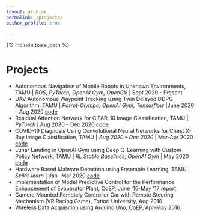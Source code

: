 ```yaml
---
layout: archive
permalink: /projects/
author_profile: true

---
```


{% include base_path %}

Projects
======
* Autonomous Navigation of Mobile Robots in Unknown Environments, TAMU \| *ROS, PyTorch, OpenAI Gym, OpenCV* \| Sept 2020 - Present
* UAV Autonomous Waypoint Tracking using Twin Delayed DDPG Algorithm, TAMU \| *Parrot-Olympe, OpenAI Gym, Tensorflow* \|June 2020 - Aug 2020 [code](https://github.com/gargivaidya/parrot_drone_gym_env) 
* Residual Attention Network for CIFAR-10 Image Classification, TAMU \| *PyTorch* \| Aug 2020 – Dec 2020 [code](https://github.com/gargivaidya/residual_attention_cifar10)
* COVID-19 Diagnosis Using Convolutional Neural Networks for Chest X-Ray Image Classification, TAMU \| *Aug 2020 – Dec 2020* \|  Mar-Apr 2020 [code](https://github.com/gargivaidya/covid_diagnosis_cnn.git)
* Lunar Landing in OpenAI Gym using Deep Q-Learning with Custom Policy Network, TAMU \| *RL Stable Baselines, OpenAI Gym* \|  May 2020 [code](https://github.com/gargivaidya/dqn_lunar_lander)
* Hardware Based Malware Detection using Ensemble Learning, TAMU \| *Scikit-learn* \|  Jan- Mar 2020 [code](https://github.com/gargivaidya/realtime_side_channel_attack_detection.git)
* Implementation of Model Predictive Control for the Performance Enhancement of Evaporator Plant, CoEP, June '16-May '17 [report](https://drive.google.com/file/d/1eSM0eiFXPtCDrZRV1ikYumvUlDiqUu6u/view?usp=sharing)
* Camera Mounted Remotely Controller Car with Remote Steering Mechanism (VR Racing Game), Tottori University, Aug 2016 
* Wireless Data Acquisition using Arduino Uno, CoEP, Apr-May 2016


  


  

